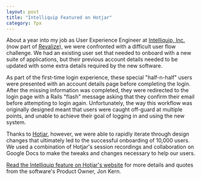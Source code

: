 ```yaml
---
layout: post
title: "Intelliquip Featured on Hotjar"
category: fpx
---
```


About a year into my job as User Experience Engineer at [Intelliquip,
Inc.](https://intelliquip.com) (now part of
[Revalize](/portfolio#revalize)), we were confronted with a
difficult user flow challenge. We had an existing user set that needed to
onboard with a new suite of applications, but their previous account details
needed to be updated with some extra details required by the new software.

As part of the first-time login experience, these special "half-n-half" users
were presented with an account details page before completing the login. After
the missing information was completed, they were redirected to the login page
with a Rails "flash" message asking that they confirm their email before
attempting to login again. Unfortunately, the way this workflow was originally
designed meant that users were caught off-guard at multiple points, and unable
to achieve their goal of logging in and using the new system.

Thanks to [Hotjar](https://www.hotjar.com), however, we were able to rapidly
iterate through design changes that ultimately led to the successful onboarding
of 10,000 users. We used a combination of Hotjar's session recordings and
collaboration on Google Docs to make the tweaks and changes necessary to help
our users.

[Read the Intelliquip feature on Hotjar's
website](https://www.hotjar.com/customers/intelliquip) for more details and
quotes from the software's Product Owner, Jon Kern.
